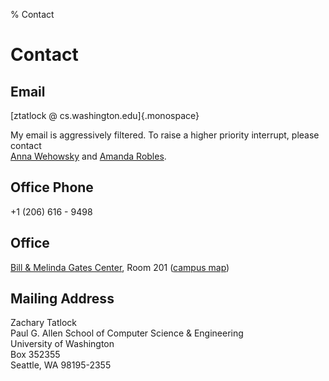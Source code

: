 % Contact

# Contact

## Email

[ztatlock @ cs.washington.edu]{.monospace}

My email is aggressively filtered.
To raise a higher priority interrupt, please contact <br class='big-only'>
[Anna Wehowsky](mailto:alw10@cs.washington.edu) and
[Amanda Robles](mailto:arobles@cs.washington.edu).

## Office Phone

+1 (206) 616 - 9498

## Office

[Bill &amp; Melinda Gates Center](https://goo.gl/maps/nVMAXTZxWmrD3a5V9),
Room 201
([campus map](https://www.washington.edu/maps/#!/cse2))

## Mailing Address

Zachary Tatlock \
Paul G. Allen School of Computer Science &amp; Engineering \
University of Washington \
Box 352355 \
Seattle, WA 98195-2355

